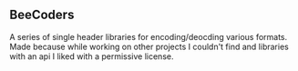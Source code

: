 ## BeeCoders

A series of single header libraries for encoding/deocding various formats. Made because while working on other projects I couldn't find and libraries with an api I liked with a permissive license.